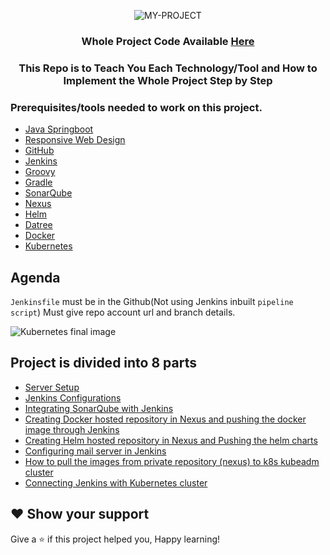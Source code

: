 <div align="center">

![MY-PROJECT](https://user-images.githubusercontent.com/58173938/206105042-1ffb6be9-8ed0-4d86-8bb0-bba1415f45ee.png)

### Whole Project Code Available [Here](https://github.com/Krishnamohan-Yerrabilli/Java_Gradle_Responsive_Website)

### This Repo is to Teach You Each Technology/Tool and How to Implement the Whole Project Step by Step 

</div> 

### Prerequisites/tools needed to work on this project. 

- [Java Springboot](https://spring.io/guides/gs/spring-boot/) 
- [Responsive Web Design](https://scrimba.com/learn/responsive)
- [GitHub](https://skills.github.com/)
- [Jenkins](https://blog.kubesimplify.com/introduction-to-jenkins)
- [Groovy](https://www.jenkins.io/doc/book/pipeline/getting-started/)
- [Gradle](https://www.vogella.com/tutorials/GradleTutorial/article.html)
- [SonarQube](https://vegastack.com/blog/why-sonarqube-an-introduction-to-sonarqube-and-its-benefits/) 
- [Nexus](https://blog.sonatype.com/how-to-get-started-with-nexus-repository-manager-oss)
- [Helm](https://youtu.be/5_J7RWLLVeQ) 
- [Datree](https://youtu.be/aqiOyXPPadk)
- [Docker](https://youtu.be/17Bl31rlnRM)
- [Kubernetes](https://github.com/Krishnamohan-Yerrabilli/Kubernetes-hands-on) 

## Agenda

`Jenkinsfile` must be in the Github(Not using Jenkins inbuilt `pipeline script`)
Must give repo account url and branch details.

![Kubernetes final image](https://user-images.githubusercontent.com/58173938/206229345-ad395c67-ac3a-486b-b978-792c8799181d.jpg)
   
## Project is divided into 8 parts

- [Server Setup]()
- [Jenkins Configurations]()
- [Integrating SonarQube with Jenkins]()
- [Creating Docker hosted repository in Nexus and pushing the docker image through Jenkins]()
- [Creating Helm hosted repository in Nexus and Pushing the helm charts]()
- [Configuring mail server in Jenkins]()
- [How to pull the images from private repository (nexus) to k8s kubeadm cluster]()
- [Connecting Jenkins with Kubernetes cluster]()

## ❤ Show your support

Give a ⭐️ if this project helped you, Happy learning!
